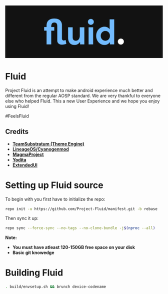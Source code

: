 ![Fluid Banner](https://raw.githubusercontent.com/Project-Fluid/manifest/fluid-10/fluid.png)

Fluid
===========
Project Fluid is an attempt to make android experience much better and different from the regular AOSP standard.
We are very thankful to everyone else who helped Fluid. This a new User Experience and we hope you enjoy using Fluid!

#FeelsFluid 

Credits
-------
* [**TeamSubstratum (Theme Engine)**](https://github.com/Substratum)
* [**LineageOS/Cyanogenmod**](https://github.com/LineageOS)
* [**MagmaProject**](https://github.com/MagmaProject)
* [**Yodita**](https://gitlab.com/yodita)
* [**ExtendedUI**](https://github.com/Extended-UI)

# Setting up Fluid source

To begin with you first have to initialize the repo:

```bash
repo init -u https://github.com/Project-Fluid/manifest.git -b rebase
```

Then sync it up:

```bash
repo sync --force-sync --no-tags --no-clone-bundle -j$(nproc --all)
```

<b>Note: 
- You must have atleast 120-150GB free space on your disk 
- Basic git knowedge</b>

Building Fluid
==================

```bash
. build/envsetup.sh && brunch device-codename
```
